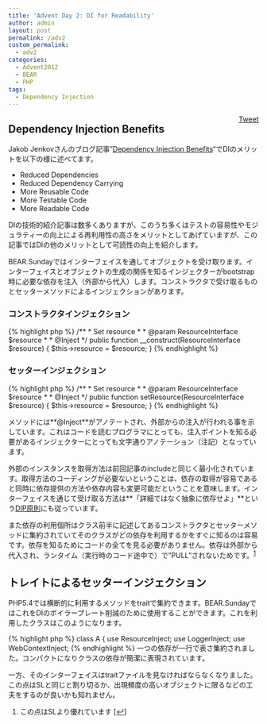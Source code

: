 ```yaml
---
title: 'Advent Day 2: DI for Readability'
author: admin
layout: post
permalink: /adv2
custom_permalink:
  - adv2
categories:
  - Advent2012
  - BEAR
  - PHP
tags:
  - Dependency Injection
---
```

<div style="float: right; margin-left: 10px;">
  <a href="https://twitter.com/share" class="twitter-share-button" data-count="vertical" data-url="/blog/adv2">Tweet</a>
</div>

## Dependency Injection Benefits

Jakob Jenkovさんのブログ記事&#8221;[Dependency Injection Benefits][1]&#8220;でDIのメリットを以下の様に述べてます。

*   Reduced Dependencies
*   Reduced Dependency Carrying
*   More Reusable Code
*   More Testable Code
*   More Readable Code

DIの技術的紹介記事は数多くありますが、このうち多くはテストの容易性やモジュラティーの向上による再利用性の高さをメリットとしてあげていますが、この記事ではDIの他のメリットとして可読性の向上を紹介します。

BEAR.Sundayではインターフェイスを通してオブジェクトを受け取ります。インターフェイスとオブジェクトの生成の関係を知るインジェクターがbootstrap時に必要な依存を注入（外部から代入）します。コンストラクタで受け取るものとセッターメソッドによるインジェクションがあります。

### コンストラクタインジェクション

{% highlight php %}
    /**
     * Set resource
     *
     * @param ResourceInterface $resource
     *
     * @Inject
     */
    public function __construct(ResourceInterface $resource)
    {
        $this->resource = $resource;
    }
{% endhighlight %}

### セッターインジェクション

{% highlight php %}
    /**
     * Set resource
     *
     * @param ResourceInterface $resource
     *
     * @Inject
     */
    public function setResource(ResourceInterface $resource)
    {
        $this->resource = $resource;
    }
{% endhighlight %}

メソッドには**@Inject**がアノテートされ、外部からの注入が行われる事を示しています。これはコードを読むプログラマにとっても、注入ポイントを知る必要があるインジェクターにとっても文字通りアノテーション（注記）となっています。

外部のインスタンスを取得方法は前回記事のincludeと同じく最小化されています。取得方法のコーディングが必要ないということは、依存の取得が容易であると同時に依存提供の方法や依存内容も変更可能だということを意味します。インターフェイスを通じて受け取る方法は**「詳細ではなく抽象に依存せよ」**という[DIP原則][2]にも従っています。

また依存の利用個所はクラス前半に記述してあるコンストラクタとセッターメソッドに集約されていてそのクラスがどの依存を利用するかをすぐに知るのは容易です。依存を知るためにコードの全てを見る必要がありません。依存は外部から代入され、ランタイム（実行時のコード途中で）で&#8221;PULL&#8221;されないためです。<sup><a href="#footnote_0_1259" id="identifier_0_1259" class="footnote-link footnote-identifier-link" title="この点はSLより優れています">1</a></sup>

## トレイトによるセッターインジェクション

PHP5.4では横断的に利用するメソッドをtraitで集約できます。BEAR.SundayではこれをDIのボイラープレート削減のために使用することができます。これを利用したクラスはこのようになります。

{% highlight php %}
class A
{
    use ResourceInject;
    use LoggerInject;
    use WebContextInject;
{% endhighlight %}
一つの依存が一行で表さ集約されました。コンパクトになりクラスの依存が簡潔に表現されています。

一方、そのインターフェイスはtraitファイルを見なければならなくなりました。この点はSLと同じと割り切るか、出現頻度の高いオブジェクトに限るなどの工夫をするのが良いかも知れません。

<ol class="footnotes">
  <li id="footnote_0_1259" class="footnote">
    この点はSLより優れています [<a href="#identifier_0_1259" class="footnote-link footnote-back-link">&#8617;</a>]
  </li>
</ol>

 [1]: http://tutorials.jenkov.com/dependency-injection/dependency-injection-benefits.html
 [2]: /blog/2012/05/dip%EF%BC%9Adependency-inversion-principle/
